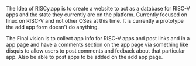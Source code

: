 The Idea of RISCy.app is to create a website to act as a database for RISC-V apps and the state they currently are on the platform. Currently focused on linux on RISC-V and not other OSes at this time. It is currently a prototype the add app form doesn't do anything.

The Final vision is to collect app info for RISC-V apps and post links and in a app page and have a comments section on the app page via something like disquis to allow users to post comments and fedback about that particular app. Also be able to post apps to be added on the add app page.
